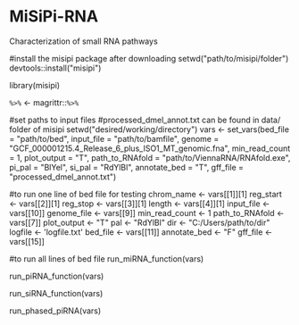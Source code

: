 # MiSiPi-RNA
Characterization of small RNA pathways


#install the misipi package after downloading
setwd("path/to/misipi/folder")
devtools::install("misipi")

library(misipi)

`%>%` <- magrittr::`%>%`

#set paths to input files
#processed_dmel_annot.txt can be found in data/ folder of misipi 
setwd("desired/working/directory")
vars <- set_vars(bed_file = "path/to/bed", input_file = "path/to/bamfile", 
                 genome = "GCF_000001215.4_Release_6_plus_ISO1_MT_genomic.fna", min_read_count = 1, plot_output = "T", 
                 path_to_RNAfold = "path/to/ViennaRNA/RNAfold.exe", pi_pal = "BlYel", si_pal = "RdYlBl", annotate_bed = "T",
                 gff_file = "processed_dmel_annot.txt")


#to run one line of bed file for testing
chrom_name <- vars[[1]][1]
reg_start <- vars[[2]][1]
reg_stop <- vars[[3]][1]
length <- vars[[4]][1]
input_file <- vars[[10]]
genome_file <- vars[[9]]
min_read_count <- 1
path_to_RNAfold <- vars[[7]]
plot_output <- "T"
pal <- "RdYlBl"
dir <- "C:/Users/path/to/dir"
logfile <- 'logfile.txt'
bed_file <- vars[[11]]
annotate_bed <- "F"
gff_file <- vars[[15]]

#to run all lines of bed file
run_miRNA_function(vars)

run_piRNA_function(vars)

run_siRNA_function(vars)

run_phased_piRNA(vars)
